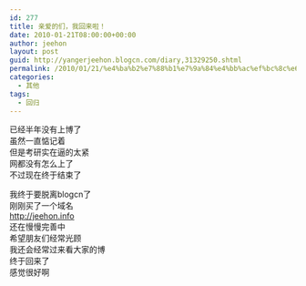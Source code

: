 ```yaml
---
id: 277
title: 亲爱的们，我回来啦！
date: 2010-01-21T08:00:00+00:00
author: jeehon
layout: post
guid: http://yangerjeehon.blogcn.com/diary,31329250.shtml
permalink: /2010/01/21/%e4%ba%b2%e7%88%b1%e7%9a%84%e4%bb%ac%ef%bc%8c%e6%88%91%e5%9b%9e%e6%9d%a5%e5%95%a6%ef%bc%81/
categories:
  - 其他
tags:
  - 回归
---
```

已经半年没有上博了  
虽然一直惦记着  
但是考研实在逼的太紧  
网都没有怎么上了  
不过现在终于结束了

我终于要脱离blogcn了  
刚刚买了一个域名  
http://jeehon.info  
还在慢慢完善中  
希望朋友们经常光顾  
我还会经常过来看大家的博  
终于回来了  
感觉很好啊